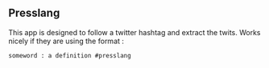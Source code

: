 ## Presslang

This app is designed to follow a twitter hashtag and extract the twits. Works nicely if they are using the format :

    someword : a definition #presslang